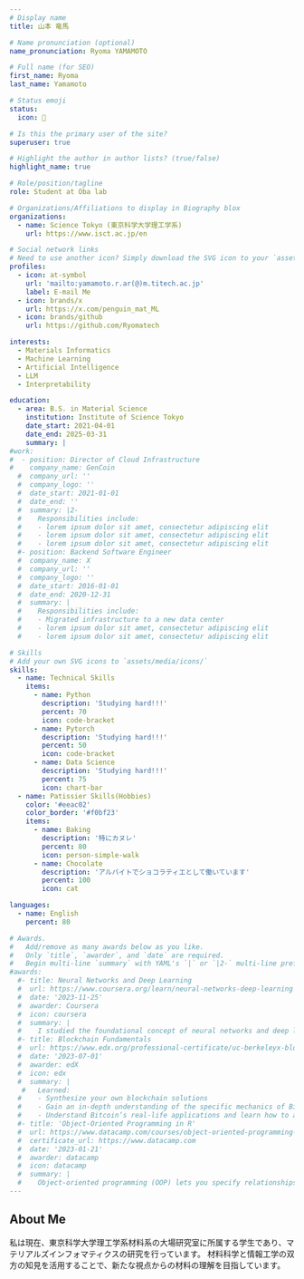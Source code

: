 ```yaml
---
# Display name
title: 山本 竜馬

# Name pronunciation (optional)
name_pronunciation: Ryoma YAMAMOTO

# Full name (for SEO)
first_name: Ryoma
last_name: Yamamoto

# Status emoji
status:
  icon: 🐧

# Is this the primary user of the site?
superuser: true

# Highlight the author in author lists? (true/false)
highlight_name: true

# Role/position/tagline
role: Student at Oba lab

# Organizations/Affiliations to display in Biography blox
organizations:
  - name: Science Tokyo (東京科学大学理工学系)
    url: https://www.isct.ac.jp/en

# Social network links
# Need to use another icon? Simply download the SVG icon to your `assets/media/icons/` folder.
profiles:
  - icon: at-symbol
    url: 'mailto:yamamoto.r.ar(@)m.titech.ac.jp'
    label: E-mail Me
  - icon: brands/x
    url: https://x.com/penguin_mat_ML
  - icon: brands/github
    url: https://github.com/Ryomatech

interests:
  - Materials Informatics
  - Machine Learning
  - Artificial Intelligence
  - LLM
  - Interpretability

education:
  - area: B.S. in Material Science
    institution: Institute of Science Tokyo
    date_start: 2021-04-01
    date_end: 2025-03-31
    summary: |
#work:
#  - position: Director of Cloud Infrastructure
#    company_name: GenCoin
  #  company_url: ''
  #  company_logo: ''
  #  date_start: 2021-01-01
  #  date_end: ''
  #  summary: |2-
  #    Responsibilities include:
  #    - lorem ipsum dolor sit amet, consectetur adipiscing elit
  #    - lorem ipsum dolor sit amet, consectetur adipiscing elit
  #    - lorem ipsum dolor sit amet, consectetur adipiscing elit
  #- position: Backend Software Engineer
  #  company_name: X
  #  company_url: ''
  #  company_logo: ''
  #  date_start: 2016-01-01
  #  date_end: 2020-12-31
  #  summary: |
  #    Responsibilities include:
  #    - Migrated infrastructure to a new data center
  #    - lorem ipsum dolor sit amet, consectetur adipiscing elit
  #    - lorem ipsum dolor sit amet, consectetur adipiscing elit

# Skills
# Add your own SVG icons to `assets/media/icons/`
skills:
  - name: Technical Skills
    items:
      - name: Python
        description: 'Studying hard!!!'
        percent: 70
        icon: code-bracket
      - name: Pytorch
        description: 'Studying hard!!!'
        percent: 50
        icon: code-bracket
      - name: Data Science
        description: 'Studying hard!!!'
        percent: 75
        icon: chart-bar
  - name: Patissier Skills(Hobbies)
    color: '#eeac02'
    color_border: '#f0bf23'
    items:
      - name: Baking
        description: '特にカヌレ'
        percent: 80
        icon: person-simple-walk
      - name: Chocolate
        description: 'アルバイトでショコラティエとして働いています'
        percent: 100
        icon: cat

languages:
  - name: English
    percent: 80

# Awards.
#   Add/remove as many awards below as you like.
#   Only `title`, `awarder`, and `date` are required.
#   Begin multi-line `summary` with YAML's `|` or `|2-` multi-line prefix and indent 2 spaces below.
#awards:
  #- title: Neural Networks and Deep Learning
  #  url: https://www.coursera.org/learn/neural-networks-deep-learning
  #  date: '2023-11-25'
  #  awarder: Coursera
  #  icon: coursera
  #  summary: |
  #    I studied the foundational concept of neural networks and deep learning. By the end, I was familiar with the significant technological trends driving the rise of deep learning; build, train, and apply fully connected deep neural networks; implement efficient (vectorized) neural networks; identify key parameters in a neural network’s architecture; and apply deep learning to your own applications.
  #- title: Blockchain Fundamentals
  #  url: https://www.edx.org/professional-certificate/uc-berkeleyx-blockchain-fundamentals
  #  date: '2023-07-01'
  #  awarder: edX
  #  icon: edx
  #  summary: |
   #   Learned:
  #    - Synthesize your own blockchain solutions
  #    - Gain an in-depth understanding of the specific mechanics of Bitcoin
  #    - Understand Bitcoin’s real-life applications and learn how to attack and destroy Bitcoin, Ethereum, smart contracts and Dapps, and alternatives to Bitcoin’s Proof-of-Work consensus algorithm
  #- title: 'Object-Oriented Programming in R'
  #  url: https://www.datacamp.com/courses/object-oriented-programming-with-s3-and-r6-in-r
  #  certificate_url: https://www.datacamp.com
  #  date: '2023-01-21'
  #  awarder: datacamp
  #  icon: datacamp
  #  summary: |
  #    Object-oriented programming (OOP) lets you specify relationships between functions and the objects that they can act on, helping you manage complexity in your code. This is an intermediate level course, providing an introduction to OOP, using the S3 and R6 systems. S3 is a great day-to-day R programming tool that simplifies some of the functions that you write. R6 is especially useful for industry-specific analyses, working with web APIs, and building GUIs.
---
```


## About Me

私は現在、東京科学大学理工学系材料系の大場研究室に所属する学生であり、マテリアルズインフォマティクスの研究を行っています。
材料科学と情報工学の双方の知見を活用することで、新たな視点からの材料の理解を目指しています。
